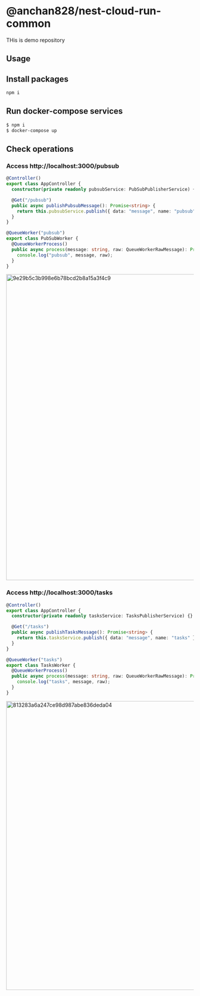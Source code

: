 # @anchan828/nest-cloud-run-common

THis is demo repository

## Usage

## Install packages

```bash
npm i
```

## Run docker-compose services

```bash
$ npm i
$ docker-compose up
```

## Check operations

### Access http://localhost:3000/pubsub

```ts
@Controller()
export class AppController {
  constructor(private readonly pubsubService: PubSubPublisherService) {}

  @Get("/pubsub")
  public async publishPubsubMessage(): Promise<string> {
    return this.pubsubService.publish({ data: "message", name: "pubsub" });
  }
}
```

```ts
@QueueWorker("pubsub")
export class PubSubWorker {
  @QueueWorkerProcess()
  public async process(message: string, raw: QueueWorkerRawMessage): Promise<void> {
    console.log("pubsub", message, raw);
  }
}
```

<img width="823" alt="9e29b5c3b998e6b78bcd2b8a15a3f4c9" src="https://user-images.githubusercontent.com/694454/164208898-86e81a94-cfad-42b5-8952-9ffaf1191dc2.png">

### Access http://localhost:3000/tasks

```ts
@Controller()
export class AppController {
  constructor(private readonly tasksService: TasksPublisherService) {}

  @Get("/tasks")
  public async publishTasksMessage(): Promise<string> {
    return this.tasksService.publish({ data: "message", name: "tasks" });
  }
}
```

```ts
@QueueWorker("tasks")
export class TasksWorker {
  @QueueWorkerProcess()
  public async process(message: string, raw: QueueWorkerRawMessage): Promise<void> {
    console.log("tasks", message, raw);
  }
}
```

<img width="777" alt="813283a6a247ce98d987abe836deda04" src="https://user-images.githubusercontent.com/694454/164208835-074e1c03-df94-410e-b144-121d745b4bdd.png">
